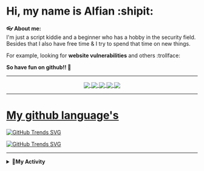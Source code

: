 # Hi, my name is Alfian :shipit:
__👓 About me:__  
I'm just a script kiddie and a beginner who has a hobby in the security field. Besides that I also have free time & I try to spend that time on new things.

For example, looking for __website vulnerabilities__ and others :trollface:

__So have fun on github!! 🦦__
<br />

___

<p align="center">
<a href="https://github.com/xjusthaxor/email_verifier"><img align="center" src="https://github-readme-stats.vercel.app/api/pin/?username=xjusthaxor&repo=email_verifier&theme=chartreuse-dark">
<a href="https://github.com/xjusthaxor/collection-webshells"><img align="center" src="https://github-readme-stats.vercel.app/api/pin/?username=xjusthaxor&repo=collection-webshells&theme=chartreuse-dark">
<a href="https://github.com/xjusthaxor/command-injection-payload"><img align="center" src="https://github-readme-stats.vercel.app/api/pin/?username=xjusthaxor&repo=command-injection-payload&theme=chartreuse-dark">
<a href="https://github.com/xjusthaxor/xss-payload-list"><img align="center" src="https://github-readme-stats.vercel.app/api/pin/?username=xjusthaxor&repo=xss-payload-list&theme=chartreuse-dark">
<a href="https://github.com/xjusthaxor/blogger-theme"><img align="center" src="https://github-readme-stats.vercel.app/api/pin/?username=xjusthaxor&repo=blogger-theme&theme=chartreuse-dark">
</p>

___

# My github language's
[![GitHub Trends SVG](https://api.githubtrends.io/user/svg/xjusthaxor/langs?time_range=one_month&theme=bright_lights)](https://githubtrends.io)

[![GitHub Trends SVG](https://api.githubtrends.io/user/svg/xjusthaxor/repos?time_range=one_month&theme=synthwaves)](https://githubtrends.io)

___

<details><summary><b>🚀My Activity</b></summary>
<br />
<p align="center"><a href="https://app.daily.dev/xjusthaxor"><img src="https://api.daily.dev/devcards/f3575b782b644b65a0fa3b5bcc928bb6.png?r=qjl" width="140" alt="krah krah's Dev Card"/></a></p>

![Metrics](https://metrics.lecoq.io/xjusthaxor?template=classic&repositories.forks=true&languages=1&languages.colors=github&languages.threshold=0%25&config.timezone=Asia/Jakarta)
</details>


